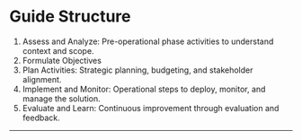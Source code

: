 # Guide Structure

1. Assess and Analyze: Pre-operational phase activities to understand context and scope.
2. Formulate Objectives&#x20;
3. Plan Activities: Strategic planning, budgeting, and stakeholder alignment.
4. Implement and Monitor: Operational steps to deploy, monitor, and manage the solution.
5. Evaluate and Learn: Continuous improvement through evaluation and feedback.

***
